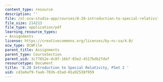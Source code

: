 ```yaml
---
content_type: resource
description: ''
file: /ol-ocw-studio-app/courses/8-20-introduction-to-special-relativity-january-iap-2021/cd3a0af9faab703bd3ad01a92538f959_MIT8_20iap21_pset2.pdf
file_size: 214213
file_type: application/pdf
learning_resource_types:
- Assignments
license: https://creativecommons.org/licenses/by-nc-sa/4.0/
ocw_type: OCWFile
parent_title: Assignments
parent_type: CourseSection
parent_uid: 3c77852e-dc8f-16b7-03e2-4517bdb2fdef
resourcetype: Document
title: '8.20 Introduction to Special Relativity, PSet 2 '
uid: cd3a0af9-faab-703b-d3ad-01a92538f959
---
```


